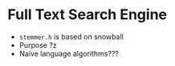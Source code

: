# Full Text Search Engine

* `stemmer.h` is based on snowball
* Purpose ?z
* Naive language algorithms???
